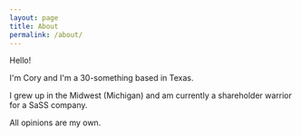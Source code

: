 ```yaml
---
layout: page
title: About
permalink: /about/
---
```


Hello!

I'm Cory and I'm a 30-something based in Texas.

I grew up in the Midwest (Michigan) and am currently a shareholder warrior for a SaSS company.

All opinions are my own.

 
<!-- This is the base Jekyll theme. You can find out more info about customizing your Jekyll theme, as well as basic Jekyll usage documentation at [jekyllrb.com](https://jekyllrb.com/)

You can find the source code for Minima at GitHub:
[jekyll][jekyll-organization] /
[minima](https://github.com/jekyll/minima)

You can find the source code for Jekyll at GitHub:
[jekyll][jekyll-organization] /
[jekyll](https://github.com/jekyll/jekyll)


[jekyll-organization]: https://github.com/jekyll -->
